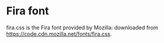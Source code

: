# Fira font

fira.css is the Fira font provided by Mozilla: downloaded from https://code.cdn.mozilla.net/fonts/fira.css.


